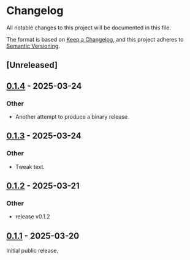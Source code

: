 # Changelog

All notable changes to this project will be documented in this file.

The format is based on [Keep a Changelog](https://keepachangelog.com/en/1.0.0/),
and this project adheres to [Semantic Versioning](https://semver.org/spec/v2.0.0.html).

## [Unreleased]

## [0.1.4](https://github.com/Paligo/xee/compare/xee-v0.1.3...xee-v0.1.4) - 2025-03-24

### Other

- Another attempt to produce a binary release.

## [0.1.3](https://github.com/Paligo/xee/compare/xee-v0.1.2...xee-v0.1.3) - 2025-03-24

### Other

- Tweak text.

## [0.1.2](https://github.com/Paligo/xee/compare/xee-v0.1.1...xee-v0.1.2) - 2025-03-21

### Other

- release v0.1.2

## [0.1.1](https://github.com/Paligo/xee/releases/tag/xee-v0.1.1) - 2025-03-20

Initial public release.
